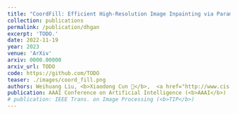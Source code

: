 ```yaml
---
title: "CoordFill: Efficient High-Resolution Image Inpainting via Parameterized Coordinate Querying"
collection: publications
permalink: /publication/dhgan
excerpt: 'TODO.'
date: 2022-11-19
year: 2023
venue: 'ArXiv'
arxiv: 0000.00000
arxiv_url: TODO
code: https://github.com/TODO
teaser: ./images/coord_fill.png
authors: Weihuang Liu, <b>Xiaodong Cun 📮</b>,  <a href="http://www.cis.umac.mo/~cmpun/">Chi-Man Pun 📮</a>, <a href='https://menghanxia.github.io/'>Menghan Xia</a>, <a href='https://yzhang2016.github.io/yongnorriszhang.github.io/'>Yong Zhang</a>, and <a href="https://juewang725.github.io/">Jue Wang</a>
publication: AAAI Conference on Artificial Intelligence (<b>AAAI</b>)
# publication: IEEE Trans. on Image Processing (<b>TIP</b>)
---
```


<!-- This paper is about the number 3. The number 4 is left for future work. -->

<!-- [Download paper here](http://academicpages.github.io/files/paper3.pdf) -->
